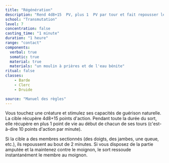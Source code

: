 ```yaml
---
title: "Régénération"
description: "Rend 4d8+15  PV, plus 1  PV par tour et fait repousser les membres."
school: "Transmutation"
level: 7
concentration: false
casting_time: "1 minute"
duration: "1 heure"
range: "contact"
components:
  verbal: true
  somatic: true
  material: true
  materials: "un moulin à prières et de l'eau bénite"
ritual: false
classes:
    - Barde
    - Clerc
    - Druide

source: "Manuel des règles"
---
```

Vous touchez une créature et stimulez ses capacités de guérison naturelle. La cible récupère 4d8+15 points d'action. Pendant toute la durée du sort, elle récupère en plus 1 point de vie au début de chacun de ses tours (c'est-à-dire 10 points d'action par minute).

Si la cible a des membres sectionnés (des doigts, des jambes, une queue, etc.), ils repoussent au bout de 2 minutes. Si vous disposez de la partie amputée et la maintenez contre le moignon, le sort ressoude instantanément le membre au moignon.
